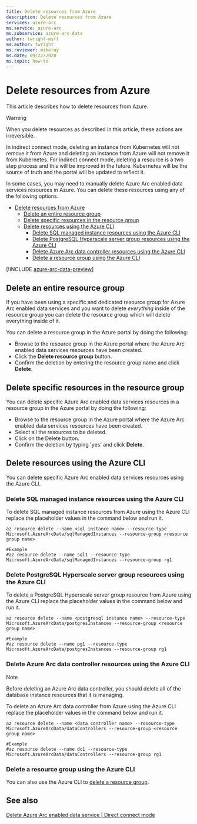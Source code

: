 ```yaml
---
title: Delete resources from Azure
description: Delete resources from Azure
services: azure-arc
ms.service: azure-arc
ms.subservice: azure-arc-data
author: twright-msft
ms.author: twright
ms.reviewer: mikeray
ms.date: 09/22/2020
ms.topic: how-to
---
```


# Delete resources from Azure

This article describes how to delete resources from Azure.

> [!WARNING]
> When you delete resources as described in this article, these actions are irreversible.

In indirect connect mode, deleting an instance from Kubernetes will not remove it from Azure and deleting an instance from Azure will not remove it from Kubernetes. For indirect connect mode, deleting a resource is a two step process and this will be improved in the future. Kubernetes will be the source of truth and the portal will be updated to reflect it.

In some cases, you may need to manually delete Azure Arc enabled data services resources in Azure.  You can delete these resources using any of the following options.

- [Delete resources from Azure](#delete-resources-from-azure)
  - [Delete an entire resource group](#delete-an-entire-resource-group)
  - [Delete specific resources in the resource group](#delete-specific-resources-in-the-resource-group)
  - [Delete resources using the Azure CLI](#delete-resources-using-the-azure-cli)
    - [Delete SQL managed instance resources using the Azure CLI](#delete-sql-managed-instance-resources-using-the-azure-cli)
    - [Delete PostgreSQL Hyperscale server group resources using the Azure CLI](#delete-postgresql-hyperscale-server-group-resources-using-the-azure-cli)
    - [Delete Azure Arc data controller resources using the Azure CLI](#delete-azure-arc-data-controller-resources-using-the-azure-cli)
    - [Delete a resource group using the Azure CLI](#delete-a-resource-group-using-the-azure-cli)

[!INCLUDE [azure-arc-data-preview](../../../includes/azure-arc-data-preview.md)]

## Delete an entire resource group

If you have been using a specific and dedicated resource group for Azure Arc enabled data services and you want to delete *everything* inside of the resource group you can delete the resource group which will delete everything inside of it.  

You can delete a resource group in the Azure portal by doing the following:

- Browse to the resource group in the Azure portal where the Azure Arc enabled data services resources have been created.
- Click the **Delete resource group** button.
- Confirm the deletion by entering the resource group name and click **Delete**.

## Delete specific resources in the resource group

You can delete specific Azure Arc enabled data services resources in a resource group in the Azure portal by doing the following:

- Browse to the resource group in the Azure portal where the Azure Arc enabled data services resources have been created.
- Select all the resources to be deleted.
- Click on the Delete button.
- Confirm the deletion by typing 'yes' and click **Delete**.

## Delete resources using the Azure CLI

You can delete specific Azure Arc enabled data services resources using the Azure CLI.

### Delete SQL managed instance resources using the Azure CLI

To delete SQL managed instance resources from Azure using the Azure CLI replace the placeholder values in the command below and run it.

```azurecli
az resource delete --name <sql instance name> --resource-type Microsoft.AzureArcData/sqlManagedInstances --resource-group <resource group name>

#Example
#az resource delete --name sql1 --resource-type Microsoft.AzureArcData/sqlManagedInstances --resource-group rg1
```

### Delete PostgreSQL Hyperscale server group resources using the Azure CLI

To delete a PostgreSQL Hyperscale server group resource from Azure using the Azure CLI replace the placeholder values in the command below and run it.

```azurecli
az resource delete --name <postgresql instance name> --resource-type Microsoft.AzureArcData/postgresInstances --resource-group <resource group name>

#Example
#az resource delete --name pg1 --resource-type Microsoft.AzureArcData/postgresInstances --resource-group rg1
```

### Delete Azure Arc data controller resources using the Azure CLI

> [!NOTE]
> Before deleting an Azure Arc data controller, you should delete all of the database instance resources that it is managing.

To delete an Azure Arc data controller from Azure using the Azure CLI replace the placeholder values in the command below and run it.

```azurecli
az resource delete --name <data controller name> --resource-type Microsoft.AzureArcData/dataControllers --resource-group <resource group name>

#Example
#az resource delete --name dc1 --resource-type Microsoft.AzureArcData/dataControllers --resource-group rg1
```

### Delete a resource group using the Azure CLI

You can also use the Azure CLI to [delete a resource group](../../azure-resource-manager/management/delete-resource-group.md).

## See also

[Delete Azure Arc enabled data service | Direct connect mode](delete-azure-resources-direct-mode.md)